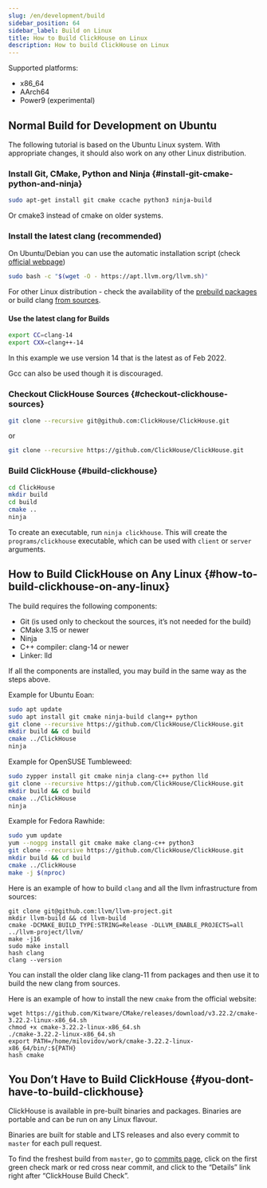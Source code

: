 ```yaml
---
slug: /en/development/build
sidebar_position: 64
sidebar_label: Build on Linux
title: How to Build ClickHouse on Linux
description: How to build ClickHouse on Linux
---
```



Supported platforms:

-   x86_64
-   AArch64
-   Power9 (experimental)

## Normal Build for Development on Ubuntu

The following tutorial is based on the Ubuntu Linux system. With appropriate changes, it should also work on any other Linux distribution.

### Install Git, CMake, Python and Ninja {#install-git-cmake-python-and-ninja}

``` bash
sudo apt-get install git cmake ccache python3 ninja-build
```

Or cmake3 instead of cmake on older systems.

### Install the latest clang (recommended)

On Ubuntu/Debian you can use the automatic installation script (check [official webpage](https://apt.llvm.org/))

```bash
sudo bash -c "$(wget -O - https://apt.llvm.org/llvm.sh)"
```

For other Linux distribution - check the availability of the [prebuild packages](https://releases.llvm.org/download.html) or build clang [from sources](https://clang.llvm.org/get_started.html).

#### Use the latest clang for Builds

``` bash
export CC=clang-14
export CXX=clang++-14
```

In this example we use version 14 that is the latest as of Feb 2022.

Gcc can also be used though it is discouraged.

### Checkout ClickHouse Sources {#checkout-clickhouse-sources}

``` bash
git clone --recursive git@github.com:ClickHouse/ClickHouse.git
```

or

``` bash
git clone --recursive https://github.com/ClickHouse/ClickHouse.git
```

### Build ClickHouse {#build-clickhouse}

``` bash
cd ClickHouse
mkdir build
cd build
cmake ..
ninja
```

To create an executable, run `ninja clickhouse`.
This will create the `programs/clickhouse` executable, which can be used with `client` or `server` arguments.

## How to Build ClickHouse on Any Linux {#how-to-build-clickhouse-on-any-linux}

The build requires the following components:

-   Git (is used only to checkout the sources, it’s not needed for the build)
-   CMake 3.15 or newer
-   Ninja
-   C++ compiler: clang-14 or newer
-   Linker: lld

If all the components are installed, you may build in the same way as the steps above.

Example for Ubuntu Eoan:
``` bash
sudo apt update
sudo apt install git cmake ninja-build clang++ python
git clone --recursive https://github.com/ClickHouse/ClickHouse.git
mkdir build && cd build
cmake ../ClickHouse
ninja
```

Example for OpenSUSE Tumbleweed:
``` bash
sudo zypper install git cmake ninja clang-c++ python lld
git clone --recursive https://github.com/ClickHouse/ClickHouse.git
mkdir build && cd build
cmake ../ClickHouse
ninja
```

Example for Fedora Rawhide:
``` bash
sudo yum update
yum --nogpg install git cmake make clang-c++ python3
git clone --recursive https://github.com/ClickHouse/ClickHouse.git
mkdir build && cd build
cmake ../ClickHouse
make -j $(nproc)
```

Here is an example of how to build `clang` and all the llvm infrastructure from sources:

```
git clone git@github.com:llvm/llvm-project.git
mkdir llvm-build && cd llvm-build
cmake -DCMAKE_BUILD_TYPE:STRING=Release -DLLVM_ENABLE_PROJECTS=all ../llvm-project/llvm/
make -j16
sudo make install
hash clang
clang --version
```

You can install the older clang like clang-11 from packages and then use it to build the new clang from sources.

Here is an example of how to install the new `cmake` from the official website:

```
wget https://github.com/Kitware/CMake/releases/download/v3.22.2/cmake-3.22.2-linux-x86_64.sh
chmod +x cmake-3.22.2-linux-x86_64.sh
./cmake-3.22.2-linux-x86_64.sh
export PATH=/home/milovidov/work/cmake-3.22.2-linux-x86_64/bin/:${PATH}
hash cmake
```

## You Don’t Have to Build ClickHouse {#you-dont-have-to-build-clickhouse}

ClickHouse is available in pre-built binaries and packages. Binaries are portable and can be run on any Linux flavour.

Binaries are built for stable and LTS releases and also every commit to `master` for each pull request.

To find the freshest build from `master`, go to [commits page](https://github.com/ClickHouse/ClickHouse/commits/master), click on the first green check mark or red cross near commit, and click to the “Details” link right after “ClickHouse Build Check”.
